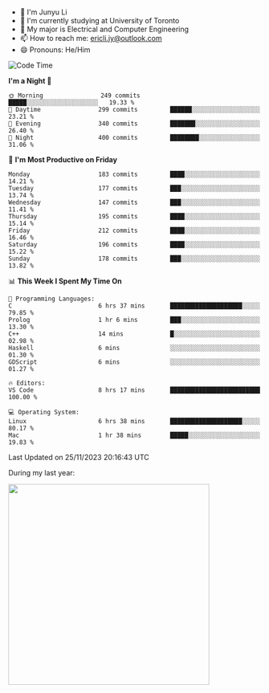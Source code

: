 ### 
- 👨 I'm Junyu Li
- 📖 I'm currently studying at University of Toronto
- 🌱 My major is Electrical and Computer Engineering
- 📫 How to reach me: ericli.jy@outlook.com
- 😄 Pronouns: He/Him

<!--
<p align="left">  
  <img height="180em" src="https://github-readme-stats-git-master-ericjyli.vercel.app/api?username=ericjyli&theme=tokyonight&show_icons=true&count_private=true&include_orgs=true" />
  <img height="180em" src="https://github-readme-stats-git-master-ericjyli.vercel.app/api/top-langs/?username=ericjyli&theme=tokyonight&count_private=true&include_orgs=true&include_orgs=true&layout=compact" />
</p>
-->

<!--START_SECTION:waka-->
![Code Time](http://img.shields.io/badge/Code%20Time-340%20hrs%208%20mins-blue)

**I'm a Night 🦉** 

```text
🌞 Morning                249 commits         █████░░░░░░░░░░░░░░░░░░░░   19.33 % 
🌆 Daytime                299 commits         ██████░░░░░░░░░░░░░░░░░░░   23.21 % 
🌃 Evening                340 commits         ███████░░░░░░░░░░░░░░░░░░   26.40 % 
🌙 Night                  400 commits         ████████░░░░░░░░░░░░░░░░░   31.06 % 
```
📅 **I'm Most Productive on Friday** 

```text
Monday                   183 commits         ████░░░░░░░░░░░░░░░░░░░░░   14.21 % 
Tuesday                  177 commits         ███░░░░░░░░░░░░░░░░░░░░░░   13.74 % 
Wednesday                147 commits         ███░░░░░░░░░░░░░░░░░░░░░░   11.41 % 
Thursday                 195 commits         ████░░░░░░░░░░░░░░░░░░░░░   15.14 % 
Friday                   212 commits         ████░░░░░░░░░░░░░░░░░░░░░   16.46 % 
Saturday                 196 commits         ████░░░░░░░░░░░░░░░░░░░░░   15.22 % 
Sunday                   178 commits         ███░░░░░░░░░░░░░░░░░░░░░░   13.82 % 
```


📊 **This Week I Spent My Time On** 

```text
💬 Programming Languages: 
C                        6 hrs 37 mins       ████████████████████░░░░░   79.85 % 
Prolog                   1 hr 6 mins         ███░░░░░░░░░░░░░░░░░░░░░░   13.30 % 
C++                      14 mins             █░░░░░░░░░░░░░░░░░░░░░░░░   02.98 % 
Haskell                  6 mins              ░░░░░░░░░░░░░░░░░░░░░░░░░   01.30 % 
GDScript                 6 mins              ░░░░░░░░░░░░░░░░░░░░░░░░░   01.27 % 

🔥 Editors: 
VS Code                  8 hrs 17 mins       █████████████████████████   100.00 % 

💻 Operating System: 
Linux                    6 hrs 38 mins       ████████████████████░░░░░   80.17 % 
Mac                      1 hr 38 mins        █████░░░░░░░░░░░░░░░░░░░░   19.83 % 
```


 Last Updated on 25/11/2023 20:16:43 UTC
<!--END_SECTION:waka-->

<p> During my last year: </p>
<img height="400em" src="https://github-readme-stats-git-master-ericjyli.vercel.app/api/wakatime?username=ericjyli&layout=compact&theme=tokyonight" />

<!--
Here are some ideas to get you started:

- 🔭 I’m currently working on ...
- 🌱 I’m currently learning ...
- 👯 I’m looking to collaborate on ...
- 🤔 I’m looking for help with ...
- 💬 Ask me about ...
- 📫 How to reach me: ...
- 😄 Pronouns: ...
- ⚡ Fun fact: ...
-->
